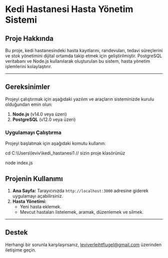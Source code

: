 # Kedi Hastanesi Hasta Yönetim Sistemi

## Proje Hakkında
Bu proje, kedi hastanesindeki hasta kayıtlarını, randevuları, tedavi süreçlerini ve stok yönetimini dijital ortamda takip etmek için geliştirilmiştir. PostgreSQL veritabanı ve Node.js kullanılarak oluşturulan bu sistem, hasta yönetim işlemlerini kolaylaştırır.

---

## Gereksinimler
Projeyi çalıştırmak için aşağıdaki yazılım ve araçların sisteminizde kurulu olduğundan emin olun:

1. **Node.js** (v14.0 veya üzeri)
2. **PostgreSQL** (v12.0 veya üzeri)



### Uygulamayı Çalıştırma
Projeyi başlatmak için aşağıdaki komutu kullanın:

cd C:\Users\leviv\kedi_hastanesi1  // sizin proje klasörünüz

node index.js


## Projenin Kullanımı
1. **Ana Sayfa:** Tarayıcınızda `http://localhost:3000` adresine giderek uygulamayı açabilirsiniz.
2. **Hasta Yönetimi:**
   - Yeni hasta eklemek.
   - Mevcut hastaları listelemek, aramak, düzenlemek ve silmek.

---

## Destek
Herhangi bir sorunla karşılaşırsanız, leviverleihtflugel@gmail.com üzerinden iletişime geçin.

